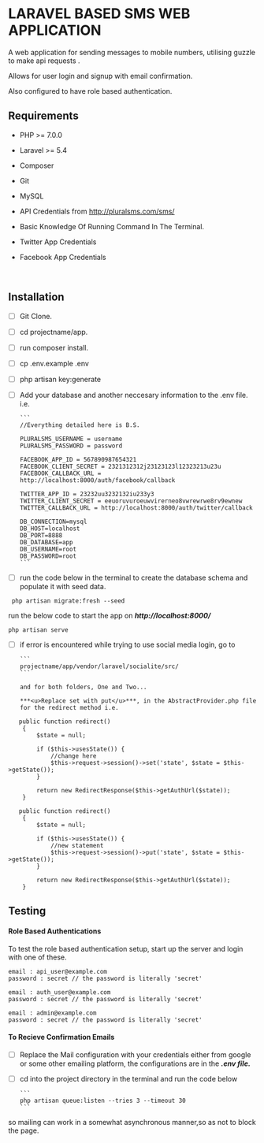# LARAVEL BASED SMS WEB APPLICATION

A web application for sending messages to mobile numbers, utilising guzzle to make api requests .

Allows for user login and signup with email confirmation.

Also configured to have role based authentication.



## Requirements

- PHP >= 7.0.0

- Laravel >= 5.4

- Composer

- Git

- MySQL

- API Credentials from http://pluralsms.com/sms/

- Basic Knowledge Of Running Command In The Terminal.

- Twitter App Credentials

- Facebook App Credentials

  ​
## Installation

- [ ] Git Clone. 

- [ ] cd projectname/app.

- [ ] run composer install.

- [ ] cp .env.example .env

- [ ] php artisan key:generate

- [ ] Add your database and another neccesary information  to the .env file. i.e.

      ```
      //Everything detailed here is B.S.

      PLURALSMS_USERNAME = username
      PLURALSMS_PASSWORD = password

      FACEBOOK_APP_ID = 567890987654321
      FACEBOOK_CLIENT_SECRET = 2321312312j23123123l12323213u23u
      FACEBOOK_CALLBACK_URL = http://localhost:8000/auth/facebook/callback

      TWITTER_APP_ID = 23232uu3232132iu233y3
      TWITTER_CLIENT_SECRET = eeuoruvuroeuwvirerneo8vwrewrwe8rv9ewnew 
      TWITTER_CALLBACK_URL = http://localhost:8000/auth/twitter/callback

      DB_CONNECTION=mysql
      DB_HOST=localhost
      DB_PORT=8888
      DB_DATABASE=app
      DB_USERNAME=root
      DB_PASSWORD=root
      ```


- [ ] run the code below in the terminal to create the database schema and populate it with seed data.

```
 php artisan migrate:fresh --seed
```
run the below code to start the app on ***http://localhost:8000/***
```
php artisan serve 
```

- [ ] if error is encountered while trying to use social media login, go to

      ```
      projectname/app/vendor/laravel/socialite/src/
      ```

      and for both folders, One and Two...

      ***<u>Replace set with put</u>***, in the AbstractProvider.php file for the redirect method i.e.

```
   public function redirect()
    {
        $state = null;

        if ($this->usesState()) {
            //change here 
            $this->request->session()->set('state', $state = $this->getState());
        }

        return new RedirectResponse($this->getAuthUrl($state));
    }

   public function redirect()
    {
        $state = null;

        if ($this->usesState()) {
            //new statement
            $this->request->session()->put('state', $state = $this->getState());
        }

        return new RedirectResponse($this->getAuthUrl($state));
    }
```



## Testing

#### Role Based Authentications

To test the role based authentication setup, start up the server and login with one of these.

```
email : api_user@example.com
password : secret // the password is literally 'secret'
```

```
email : auth_user@example.com
password : secret // the password is literally 'secret'
```

```
email : admin@example.com
password : secret // the password is literally 'secret'
```



#### To Recieve Confirmation Emails

- [ ] Replace the Mail configuration with your credentials either from google or some other emailing platform, the configurations are in the ***.env file.***

- [ ] cd into the project directory in the terminal and run the code below

      ```
      php artisan queue:listen --tries 3 --timeout 30
      ```

 so mailing can work in a somewhat asynchronous manner,so as not to block the page.

